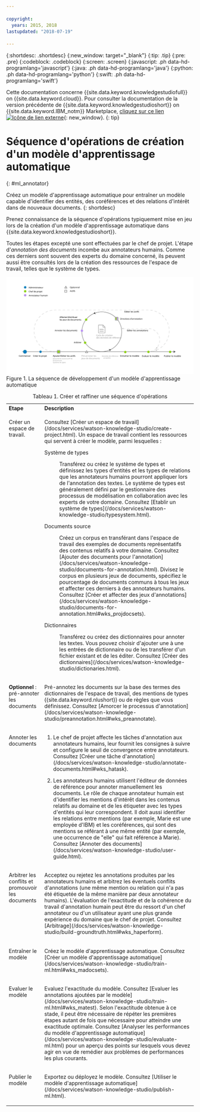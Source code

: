 ```yaml
---

copyright:
  years: 2015, 2018
lastupdated: "2018-07-19"

---
```


{:shortdesc: .shortdesc}
{:new_window: target="_blank"}
{:tip: .tip}
{:pre: .pre}
{:codeblock: .codeblock}
{:screen: .screen}
{:javascript: .ph data-hd-programlang='javascript'}
{:java: .ph data-hd-programlang='java'}
{:python: .ph data-hd-programlang='python'}
{:swift: .ph data-hd-programlang='swift'}

Cette documentation concerne {{site.data.keyword.knowledgestudiofull}} on {{site.data.keyword.cloud}}. Pour consulter la documentation de la version précédente de {{site.data.keyword.knowledgestudioshort}} on {{site.data.keyword.IBM_notm}} Marketplace, [cliquez sur ce lien ![Icône de lien externe](../../icons/launch-glyph.svg "Icône de lien externe")](https://console.bluemix.net/docs/services/knowledge-studio/ml-annotator.html){: new_window}.
{: tip}

# Séquence d'opérations de création d'un modèle d'apprentissage automatique
{: #ml_annotator}

Créez un modèle d'apprentissage automatique pour entraîner un modèle capable d'identifier des entités, des coréférences et des relations d'intérêt dans de nouveaux documents.
{: shortdesc}

Prenez connaissance de la séquence d'opérations typiquement mise en jeu lors de la création d'un modèle d'apprentissage automatique dans {{site.data.keyword.knowledgestudioshort}}.

Toutes les étapes excepté une sont effectuées par le chef de projet. L'étape d'*annotation des documents* incombe aux annotateurs humains. Comme ces derniers sont souvent des experts du domaine concerné, ils peuvent aussi être consultés lors de la création des ressources de l'espace de travail, telles que le système de types.

![La séquence de développement d'un modèle d'apprentissage automatique](images/wks-checklist.svg "Montre les étapes clés à effectuer pour créer un modèle") Figure 1. La séquence de développement d'un modèle d'apprentissage automatique

<table summary="Créer et raffiner un modèle">
  <caption>Tableau 1. Créer et raffiner une séquence d'opérations</caption>
  <tr>
    <th style="vertical-align:bottom; text-align:left" id="d14771e70">Etape</th>
    <th style="vertical-align:bottom; text-align:left" id="d14771e72">Description</th>
  </tr>
  <tr>
    <td style="vertical-align:top; text-align:left" headers="d14771e70">
      <p>Créer un espace de travail.</p>
    </td>
    <td style="vertical-align:top; text-align:left" headers="d14771e72">
      <p>Consultez [Créer un espace de travail](/docs/services/watson-knowledge-studio/create-project.html). Un espace de travail contient les ressources qui servent à créer le modèle,
parmi lesquelles :</p>
      <dl>
        <dt>Système de types</dt>
        <dd>
          <p>Transférez ou créez le système de types et définissez les types d'entités et les types de relations
que les annotateurs humains pourront appliquer lors de l'annotation des textes. Le système de types est généralement défini par le gestionnaire des processus de modélisation en collaboration avec
les experts de votre domaine. Consultez [Etablir un système de types](/docs/services/watson-knowledge-studio/typesystem.html).</p>
        </dd>
        <dt>Documents source</dt>
        <dd>
          <p>Créez un corpus en transférant dans l'espace de travail des exemples de documents
représentatifs des contenus relatifs à votre domaine. Consultez [Ajouter des documents pour l'annotation](/docs/services/watson-knowledge-studio/documents-for-annotation.html). Divisez le corpus en plusieurs jeux de documents, spécifiez le pourcentage de documents communs à tous les
jeux et affecter ces derniers à des annotateurs humains. Consultez [Créer et affecter des jeux d'annotations](/docs/services/watson-knowledge-studio/documents-for-annotation.html#wks_projdocsets).</p>
        </dd>
        <dt>Dictionnaires</dt>
        <dd>
          <p>Transférez ou créez des dictionnaires pour annoter les textes. Vous pouvez choisir d'ajouter une à une les entrées de dictionnaire ou de les transférer d'un fichier existant et
de les éditer. Consultez [Créer des dictionnaires](/docs/services/watson-knowledge-studio/dictionaries.html).</p>
        </dd>
      </dl>
    </td>
  </tr>
  <tr>
    <td style="vertical-align:top; text-align:left" headers="d14771e70">
      <p><strong>Optionnel</strong> : pré-annoter les documents</p>
    </td>
    <td style="vertical-align:top; text-align:left" headers="d14771e72">
      <p>Pré-annotez les
documents sur la base des termes des dictionnaires de l'espace de travail, des mentions
de types {{site.data.keyword.nlushort}} ou de règles que vous définissez. Consultez [Amorcer le processus d'annotation](/docs/services/watson-knowledge-studio/preannotation.html#wks_preannotate).</p>
    </td>
  </tr>
  <tr>
    <td style="vertical-align:top; text-align:left" headers="d14771e70">
      <p>Annoter les documents</p>
    </td>
    <td style="vertical-align:top; text-align:left" headers="d14771e72">
      <ol>
        <li>
          <p>Le chef de projet
affecte les tâches d'annotation aux annotateurs humains, leur fournit les consignes à suivre et
configure le seuil de convergence entre annotateurs. Consultez
[Créer une tâche d'annotation](/docs/services/watson-knowledge-studio/annotate-documents.html#wks_hatask).</p>
        </li>
        <li>
          <p>Les annotateurs humains utilisent l'éditeur de données de référence
pour annoter manuellement les documents. Le rôle de chaque annotateur humain est d'identifier les mentions d'intérêt dans les contenus relatifs au domaine et
de les étiqueter avec les types d'entités qui leur correspondent. Il doit aussi identifier les relations entre mentions (par exemple, Marie est une employée d'IBM) et
les coréférences, qui sont des mentions se référant à une même entité (par exemple, une occurrence de "elle" qui fait référence à Marie). Consultez [Annoter des documents](/docs/services/watson-knowledge-studio/user-guide.html).</p>
        </li>
      </ol>
    </td>
  </tr>
  <tr>
    <td style="vertical-align:top; text-align:left" headers="d14771e70">
      <p>Arbitrer les conflits et promouvoir les documents</p>
    </td>
    <td style="vertical-align:top; text-align:left" headers="d14771e72">
      <p>Acceptez ou rejetez les annotations produites par les annotateurs humains et
arbitrez les éventuels conflits d'annotations (une même mention ou relation qui n'a pas été étiquetée de la même manière par deux annotateur humains). L'évaluation de l'exactitude et de la cohérence du travail d'annotation humain peut être du ressort
d'un chef annotateur ou d'un utilisateur ayant une plus grande expérience du domaine
que le chef de projet. Consultez [Arbitrage](/docs/services/watson-knowledge-studio/build-groundtruth.html#wks_haperform).</p>
    </td>
  </tr>
  <tr>
    <td style="vertical-align:top; text-align:left" headers="d14771e70">
      <p>Entraîner le modèle</p>
    </td>
    <td style="vertical-align:top; text-align:left" headers="d14771e72">
      <p>Créez le modèle d'apprentissage automatique. Consultez [Créer un modèle d'apprentissage automatique](/docs/services/watson-knowledge-studio/train-ml.html#wks_madocsets).</p>
    </td>
  </tr>
  <tr>
    <td style="vertical-align:top; text-align:left" headers="d14771e70">
      <p>Evaluer le modèle</p>
    </td>
    <td style="vertical-align:top; text-align:left" headers="d14771e72">
      <p>Evaluez l'exactitude du modèle. Consultez [Evaluer les annotations ajoutées par le modèle](/docs/services/watson-knowledge-studio/train-ml.html#wks_matest). Selon l'exactitude obtenue à ce stade, il peut être nécessaire de répéter les premières étapes autant de fois que nécessaire
pour atteindre une exactitude optimale. Consultez [Analyser les performances du modèle d'apprentissage automatique](/docs/services/watson-knowledge-studio/evaluate-ml.html)
pour un aperçu des points sur lesquels vous devez agir en vue de remédier aux problèmes de performances les plus courants.</p>
    </td>
  </tr>
  <tr>
    <td style="vertical-align:top; text-align:left" headers="d14771e70">
      <p>Publier le modèle</p>
    </td>
    <td style="vertical-align:top; text-align:left" headers="d14771e72">
      <p>Exportez ou déployez le modèle. Consultez [Utiliser le modèle d'apprentissage automatique](/docs/services/watson-knowledge-studio/publish-ml.html).</p>
    </td>
  </tr>
</table>
